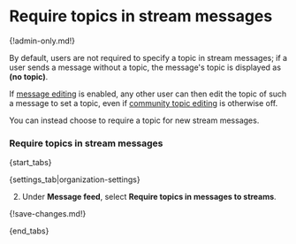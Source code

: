 # Require topics in stream messages

{!admin-only.md!}

By default, users are not required to specify a topic in stream messages; if
a user sends a message without a topic, the message's topic is displayed as
**(no topic)**.

If [message editing](/help/configure-message-editing-and-deletion) is enabled,
any other user can then edit the topic of such a message to set a topic,
even if [community topic editing](/help/community-topic-edits) is otherwise off.

You can instead choose to require a topic for new stream messages.

### Require topics in stream messages

{start_tabs}

{settings_tab|organization-settings}

2. Under **Message feed**, select **Require topics in messages to streams**.

{!save-changes.md!}

{end_tabs}
